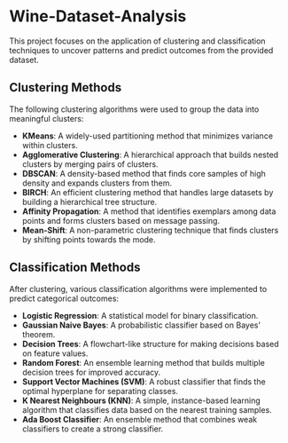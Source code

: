 # Wine-Dataset-Analysis

This project focuses on the application of clustering and classification techniques to uncover patterns and predict outcomes from the provided dataset.

## Clustering Methods

The following clustering algorithms were used to group the data into meaningful clusters:

- **KMeans**: A widely-used partitioning method that minimizes variance within clusters.
- **Agglomerative Clustering**: A hierarchical approach that builds nested clusters by merging pairs of clusters.
- **DBSCAN**: A density-based method that finds core samples of high density and expands clusters from them.
- **BIRCH**: An efficient clustering method that handles large datasets by building a hierarchical tree structure.
- **Affinity Propagation**: A method that identifies exemplars among data points and forms clusters based on message passing.
- **Mean-Shift**: A non-parametric clustering technique that finds clusters by shifting points towards the mode.

## Classification Methods

After clustering, various classification algorithms were implemented to predict categorical outcomes:

- **Logistic Regression**: A statistical model for binary classification.
- **Gaussian Naive Bayes**: A probabilistic classifier based on Bayes' theorem.
- **Decision Trees**: A flowchart-like structure for making decisions based on feature values.
- **Random Forest**: An ensemble learning method that builds multiple decision trees for improved accuracy.
- **Support Vector Machines (SVM)**: A robust classifier that finds the optimal hyperplane for separating classes.
- **K Nearest Neighbours (KNN)**: A simple, instance-based learning algorithm that classifies data based on the nearest training samples.
- **Ada Boost Classifier**: An ensemble method that combines weak classifiers to create a strong classifier.
